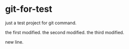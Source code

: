# git-for-test
just a test project for git command.

the first modified.
the second modified.
the third modified.


new line.
